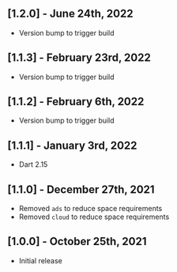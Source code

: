 ## [1.2.0] - June 24th, 2022

* Version bump to trigger build


## [1.1.3] - February 23rd, 2022

* Version bump to trigger build


## [1.1.2] - February 6th, 2022

* Version bump to trigger build


## [1.1.1] - January 3rd, 2022

* Dart 2.15


## [1.1.0] - December 27th, 2021

* Removed `ads` to reduce space requirements
* Removed `cloud` to reduce space requirements


## [1.0.0] - October 25th, 2021

* Initial release
